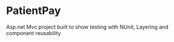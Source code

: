 # PatientPay
Asp.net Mvc project built to show testing with NUnit, Layering and component reusability
